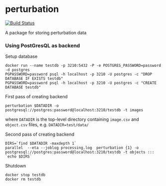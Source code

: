 # perturbation

[![Build Status](https://travis-ci.org/0x00B1/persistence.svg?branch=master)](https://travis-ci.org/0x00B1/persistence)

A package for storing perturbation data

### Using PostGresQL as backend

Setup database

```
docker run --name testdb -p 3210:5432 -P -e POSTGRES_PASSWORD=password -d postgres
PGPASSWORD=password psql -h localhost -p 3210 -U postgres -c "DROP DATABASE IF EXISTS testdb"
PGPASSWORD=password psql -h localhost -p 3210 -U postgres -c "CREATE DATABASE testdb"
```

First pass of creating backend

```
perturbation $DATADIR -o  postgresql://postgres:password@localhost:3210/testdb -t images
```

where `DATADIR` is the top-level directory containing `image.csv` and `object.csv` files, e.g. `DATADIR=test/data/`

Second pass of creating backend

```
DIRS=`find $DATADIR -maxdepth 1`
parallel  --eta --joblog processing.log  perturbation {1} -o postgresql://postgres:password@localhost:3210/testdb -t objects ::: `echo $DIRS`
```

Shutdown

```
docker stop testdb
docker rm testdb
```

